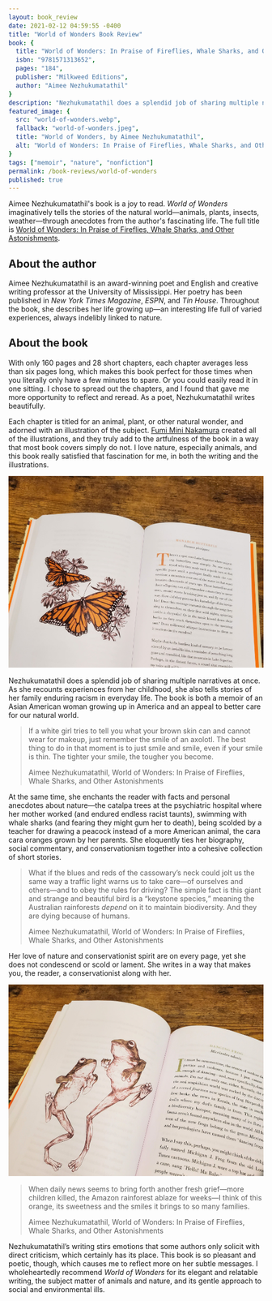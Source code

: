```yaml
---
layout: book_review
date: 2021-02-12 04:59:55 -0400
title: "World of Wonders Book Review"
book: {
  title: "World of Wonders: In Praise of Fireflies, Whale Sharks, and Other Astonishments",
  isbn: "9781571313652",
  pages: "184",
  publisher: "Milkweed Editions",
  author: "Aimee Nezhukumatathil"
}
description: "Nezhukumatathil does a splendid job of sharing multiple narratives at once."
featured_image: {
  src: "world-of-wonders.webp",
  fallback: "world-of-wonders.jpeg",
  title: "World of Wonders, by Aimee Nezhukumatathil",
  alt: "World of Wonders: In Praise of Fireflies, Whale Sharks, and Other Astonishments"
}
tags: ["memoir", "nature", "nonfiction"]
permalink: /book-reviews/world-of-wonders
published: true
---
```


Aimee Nezhukumatathil's book is a joy to read. _World of Wonders_ imaginatively tells the stories of the natural world&mdash;animals, plants, insects, weather&mdash;through anecdotes from the author's fascinating life. The full title is <a href="https://milkweed.org/book/world-of-wonders" class="italic">World of Wonders: In Praise of Fireflies, Whale Sharks, and Other Astonishments</a>.

## About the author

Aimee Nezhukumatathil is an award-winning poet and English and creative writing professor at the University of Mississippi. Her poetry has been published in _New York Times Magazine_, _ESPN_, and _Tin House_. Throughout the book, she describes her life growing up&mdash;an interesting life full of varied experiences, always indelibly linked to nature.

## About the book

With only 160 pages and 28 short chapters, each chapter averages less than six pages long, which makes this book perfect for those times when you literally only have a few minutes to spare. Or you could easily read it in one sitting. I chose to spread out the chapters, and I found that gave me more opportunity to reflect and reread. As a poet, Nezhukumatathil writes beautifully.

Each chapter is titled for an animal, plant, or other natural wonder, and adorned with an illustration of the subject. [Fumi Mini Nakamura](http://www.miniminiaturemouse.com/world-of-wonder) created all of the illustrations, and they truly add to the artfulness of the book in a way that most book covers simply do not. I love nature, especially animals, and this book really satisfied that fascination for me, in both the writing and the illustrations.

<picture>
  <source type="image/webp" srcset="/assets/img/books/world-of-wonders_monarch-butterfly.webp" >
  <img src="/assets/img/books/world-of-wonders_monarch-butterfly.jpeg" class="shadow" alt="Monarch Butterfly from World of Wonders book, by Aimee Nezhukumatathil" width="960" />
</picture>

Nezhukumatathil does a splendid job of sharing multiple narratives at once. As she recounts experiences from her childhood, she also tells stories of her family enduring racism in everyday life. The book is both a memoir of an Asian American woman growing up in America and an appeal to better care for our natural world.

> If a white girl tries to tell you what your brown skin can and cannot wear for makeup, just remember the smile of an axolotl. The best thing to do in that moment is to just smile and smile, even if your smile is thin. The tighter your smile, the tougher you become.
>
> Aimee Nezhukumatathil, World of Wonders: In Praise of Fireflies, Whale Sharks, and Other Astonishments

At the same time, she enchants the reader with facts and personal anecdotes about nature&mdash;the catalpa trees at the psychiatric hospital where her mother worked (and endured endless racist taunts), swimming with whale sharks (and fearing they might gum her to death), being scolded by a teacher for drawing a peacock instead of a more American animal, the cara cara oranges grown by her parents. She eloquently ties her biography, social commentary, and conservationism together into a cohesive collection of short stories.

> What if the blues and reds of the cassowary’s neck could jolt us the same way a traffic light warns us to take care—of ourselves and others&mdash;and to obey the rules for driving? The simple fact is this giant and strange and beautiful bird is a <q>keystone species,</q> meaning the Australian rainforests _depend_ on it to maintain biodiversity. And they are dying because of humans.
>
> Aimee Nezhukumatathil, World of Wonders: In Praise of Fireflies, Whale Sharks, and Other Astonishments

Her love of nature and conservationist spirit are on every page, yet she does not condescend or scold or lament. She writes in a way that makes you, the reader, a conservationist along with her.

<picture>
  <source type="image/webp" srcset="/assets/img/books/world-of-wonders_dancing-frog.webp" >
  <img src="/assets/img/books/world-of-wonders_dancing-frog.jpeg" class="shadow" alt="Dancing Frog from World of Wonders book, by Aimee Nezhukumatathil" width="960" />
</picture>

> When daily news seems to bring forth another fresh grief&mdash;more children killed, the Amazon rainforest ablaze for weeks&mdash;I think of this orange, its sweetness and the smiles it brings to so many families.
>
> Aimee Nezhukumatathil, World of Wonders: In Praise of Fireflies, Whale Sharks, and Other Astonishments

Nezhukumatathil’s writing stirs emotions that some authors only solicit with direct criticism, which certainly has its place. This book is so pleasant and poetic, though, which causes me to reflect more on her subtle messages. I wholeheartedly recommend _World of Wonders_ for its elegant and relatable writing, the subject matter of animals and nature, and its gentle approach to social and environmental ills.
